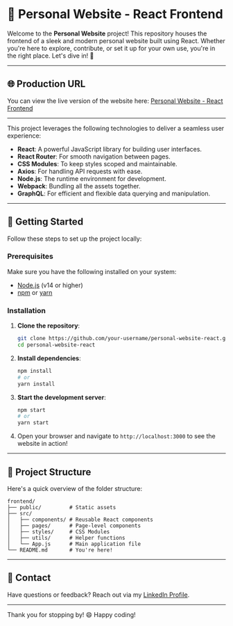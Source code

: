 # 🌟 Personal Website - React Frontend

Welcome to the **Personal Website** project! This repository houses the frontend of a sleek and modern personal website built using React. Whether you're here to explore, contribute, or set it up for your own use, you're in the right place. Let's dive in! 🚀

---

## 🌐 Production URL

You can view the live version of the website here: [Personal Website - React Frontend](https://przths.github.io/website-react/home)

---

This project leverages the following technologies to deliver a seamless user experience:

- **React**: A powerful JavaScript library for building user interfaces.
- **React Router**: For smooth navigation between pages.
- **CSS Modules**: To keep styles scoped and maintainable.
- **Axios**: For handling API requests with ease.
- **Node.js**: The runtime environment for development.
- **Webpack**: Bundling all the assets together.
- **GraphQL**: For efficient and flexible data querying and manipulation.

---

## 🚀 Getting Started

Follow these steps to set up the project locally:

### Prerequisites

Make sure you have the following installed on your system:
- [Node.js](https://nodejs.org/) (v14 or higher)
- [npm](https://www.npmjs.com/) or [yarn](https://yarnpkg.com/)

### Installation

1. **Clone the repository**:
    ```bash
    git clone https://github.com/your-username/personal-website-react.git
    cd personal-website-react
    ```

2. **Install dependencies**:
    ```bash
    npm install
    # or
    yarn install
    ```

3. **Start the development server**:
    ```bash
    npm start
    # or
    yarn start
    ```

4. Open your browser and navigate to `http://localhost:3000` to see the website in action!

---

## 📂 Project Structure

Here's a quick overview of the folder structure:

```
frontend/
├── public/         # Static assets
├── src/
│   ├── components/ # Reusable React components
│   ├── pages/      # Page-level components
│   ├── styles/     # CSS Modules
│   ├── utils/      # Helper functions
│   └── App.js      # Main application file
└── README.md       # You're here!
```

---

## 📧 Contact

Have questions or feedback? Reach out via my [LinkedIn Profile](https://au.linkedin.com/in/praths?trk=people-guest_people_search-card).

---

Thank you for stopping by! 😄 Happy coding!